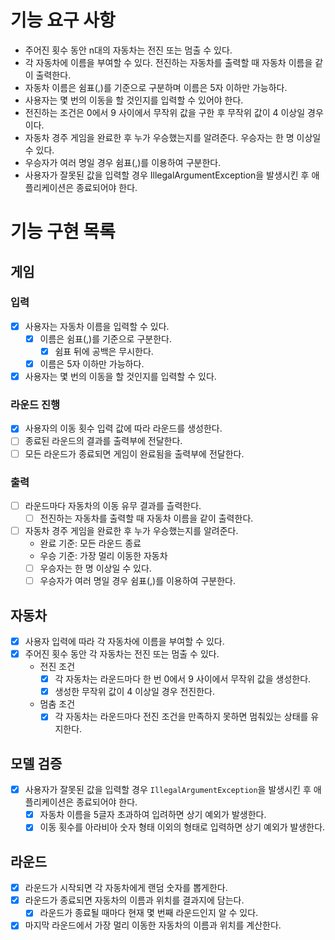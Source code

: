 # 기능 요구 사항
- 주어진 횟수 동안 n대의 자동차는 전진 또는 멈출 수 있다.
- 각 자동차에 이름을 부여할 수 있다. 전진하는 자동차를 출력할 때 자동차 이름을 같이 출력한다.
- 자동차 이름은 쉼표(,)를 기준으로 구분하며 이름은 5자 이하만 가능하다.
- 사용자는 몇 번의 이동을 할 것인지를 입력할 수 있어야 한다.
- 전진하는 조건은 0에서 9 사이에서 무작위 값을 구한 후 무작위 값이 4 이상일 경우이다.
- 자동차 경주 게임을 완료한 후 누가 우승했는지를 알려준다. 우승자는 한 명 이상일 수 있다.
- 우승자가 여러 명일 경우 쉼표(,)를 이용하여 구분한다.
- 사용자가 잘못된 값을 입력할 경우 IllegalArgumentException을 발생시킨 후 애플리케이션은 종료되어야 한다.

# 기능 구현 목록

## 게임
### 입력
- [x] 사용자는 자동차 이름을 입력할 수 있다.
  - [x] 이름은 쉼표(,)를 기준으로 구분한다.
    - [x] 쉼표 뒤에 공백은 무시한다.
  - [x] 이름은 5자 이하만 가능하다.
- [x] 사용자는 몇 번의 이동을 할 것인지를 입력할 수 있다.
### 라운드 진행
- [x] 사용자의 이동 횟수 입력 값에 따라 라운드를 생성한다.
- [ ] 종료된 라운드의 결과를 출력부에 전달한다.
- [ ] 모든 라운드가 종료되면 게임이 완료됨을 출력부에 전달한다.
### 출력
- [ ] 라운드마다 자동차의 이동 유무 결과를 츨력한다.
  - [ ] 전진하는 자동차를 출력할 때 자동차 이름을 같이 출력한다.
- [ ] 자동차 경주 게임을 완료한 후 누가 우승했는지를 알려준다.
  - 완료 기준: 모든 라운드 종료
  - 우승 기준: 가장 멀리 이동한 자동차
  - [ ] 우승자는 한 명 이상일 수 있다.
  - [ ] 우승자가 여러 명일 경우 쉼표(,)를 이용하여 구분한다.

## 자동차
- [x] 사용자 입력에 따라 각 자동차에 이름을 부여할 수 있다.
- [x] 주어진 횟수 동안 각 자동차는 전진 또는 멈출 수 있다.
  - 전진 조건
    - [x] 각 자동차는 라운드마다 한 번 0에서 9 사이에서 무작위 값을 생성한다.
    - [x] 생성한 무작위 값이 4 이상일 경우 전진한다.
  - 멈춤 조건
    - [x] 각 자동차는 라운드마다 전진 조건을 만족하지 못하면 멈춰있는 상태를 유지한다.

## 모델 검증
- [x] 사용자가 잘못된 값을 입력할 경우 `IllegalArgumentException`을 발생시킨 후 애플리케이션은 종료되어야 한다.
  - [x] 자동차 이름을 5글자 초과하여 입려하면 상기 예외가 발생한다.
  - [x] 이동 횟수를 아라비아 숫자 형태 이외의 형태로 입력하면 상기 예외가 발생한다.

## 라운드
- [x] 라운드가 시작되면 각 자동차에게 랜덤 숫자를 뽑게한다.
- [x] 라운드가 종료되면 자동차의 이름과 위치를 결과지에 담는다.
  - [x] 라운드가 종료될 때마다 현재 몇 번째 라운드인지 알 수 있다.
- [x] 마지막 라운드에서 가장 멀리 이동한 자동차의 이름과 위치를 계산한다.